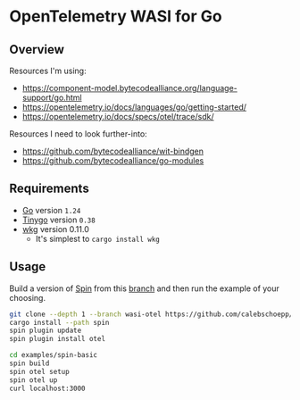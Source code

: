 # OpenTelemetry WASI for Go

## Overview
Resources I'm using: 
- https://component-model.bytecodealliance.org/language-support/go.html
- https://opentelemetry.io/docs/languages/go/getting-started/
- https://opentelemetry.io/docs/specs/otel/trace/sdk/

Resources I need to look further-into:
- https://github.com/bytecodealliance/wit-bindgen
- https://github.com/bytecodealliance/go-modules

## Requirements
- [Go](https://go.dev/dl/) version `1.24`
- [Tinygo](https://github.com/tinygo-org/tinygo/releases/tag/v0.38.0) version `0.38`
- [wkg](https://github.com/bytecodealliance/wasm-pkg-tools) version 0.11.0
    - It's simplest to `cargo install wkg`

## Usage

Build a version of [Spin](https://github.com/spinframework/spin) from this [branch](https://github.com/calebschoepp/spin/tree/wasi-otel) and then run the example of your choosing.

```sh
git clone --depth 1 --branch wasi-otel https://github.com/calebschoepp/spin
cargo install --path spin
spin plugin update
spin plugin install otel
```

```sh
cd examples/spin-basic
spin build
spin otel setup
spin otel up
curl localhost:3000
```